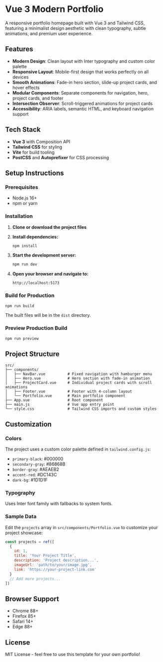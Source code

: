 # Vue 3 Modern Portfolio

A responsive portfolio homepage built with Vue 3 and Tailwind CSS, featuring a minimalist design aesthetic with clean typography, subtle animations, and premium user experience.

## Features

- **Modern Design**: Clean layout with Inter typography and custom color palette
- **Responsive Layout**: Mobile-first design that works perfectly on all devices
- **Smooth Animations**: Fade-in hero section, slide-up project cards, and hover effects
- **Modular Components**: Separate components for navigation, hero, project cards, and footer
- **Intersection Observer**: Scroll-triggered animations for project cards
- **Accessibility**: ARIA labels, semantic HTML, and keyboard navigation support

## Tech Stack

- **Vue 3** with Composition API
- **Tailwind CSS** for styling
- **Vite** for build tooling
- **PostCSS** and **Autoprefixer** for CSS processing

## Setup Instructions

### Prerequisites

- Node.js 16+ 
- npm or yarn

### Installation

1. **Clone or download the project files**

2. **Install dependencies:**
   ```bash
   npm install
   ```

3. **Start the development server:**
   ```bash
   npm run dev
   ```

4. **Open your browser and navigate to:**
   ```
   http://localhost:5173
   ```

### Build for Production

```bash
npm run build
```

The built files will be in the `dist` directory.

### Preview Production Build

```bash
npm run preview
```

## Project Structure

```
src/
├── components/
│   ├── NavBar.vue          # Fixed navigation with hamburger menu
│   ├── Hero.vue            # Hero section with fade-in animation
│   ├── ProjectCard.vue     # Individual project cards with scroll animations
│   ├── Footer.vue          # Footer with 4-column layout
│   └── Portfolio.vue       # Main portfolio component
├── App.vue                 # Root component
├── main.js                 # Vue app entry point
└── style.css               # Tailwind CSS imports and custom styles
```

## Customization

### Colors
The project uses a custom color palette defined in `tailwind.config.js`:
- `primary-black`: #000000
- `secondary-gray`: #86868B  
- `border-gray`: #AEAEB2
- `accent-red`: #DC143C
- `dark-bg`: #1D1D1F

### Typography
Uses Inter font family with fallbacks to system fonts.

### Sample Data
Edit the `projects` array in `src/components/Portfolio.vue` to customize your project showcase:

```javascript
const projects = ref([
  {
    id: 1,
    title: 'Your Project Title',
    description: 'Project description...',
    imageUrl: 'path/to/your/image.jpg',
    link: 'https://your-project-link.com'
  }
  // Add more projects...
])
```

## Browser Support

- Chrome 88+
- Firefox 85+
- Safari 14+
- Edge 88+

## License

MIT License - feel free to use this template for your own portfolio!
